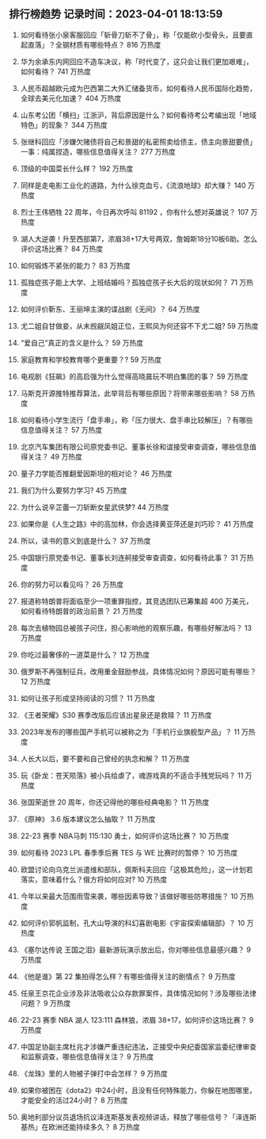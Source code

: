 
## 排行榜趋势 记录时间：2023-04-01 18:13:59
  
  1. 如何看待张小泉客服回应「斩骨刀斩不了骨」，称「仅能砍小型骨头，且要直起直落」？全钢材质有哪些特点？ 816 万热度
    
  2. 华为余承东内网回应不造车决议，称「时代变了，这只会让我们更加艰难」，如何看待？ 741 万热度
    
  3. 人民币超越欧元成为巴西第二大外汇储备货币，如何看待人民币国际化趋势，全球去美元化加速？ 404 万热度
    
  4. 山东考公团「横扫」江浙沪，背后原因是什么？如何看待考公考编出现「地域特色」的现象？ 344 万热度
    
  5. 张继科回应「涉嫌欠赌债将自己和景甜的私密照卖给债主，债主向景甜要债」一事：纯属捏造，哪些信息值得关注？ 277 万热度
    
  6. 顶级的中国菜长什么样？ 192 万热度
    
  7. 同样是走电影工业化的道路，为什么徐克血亏，《流浪地球》却大赚？ 140 万热度
    
  8. 烈士王伟牺牲 22 周年，今日再次呼叫 81192 ，你有什么想对英雄说？ 107 万热度
    
  9. 湖人大逆袭！升至西部第7，浓眉38+17大号两双，詹姆斯18分10板6助。怎么评价这场比赛？ 84 万热度
    
  10. 如何锻炼不紧张的能力？ 83 万热度
    
  11. 孤独症孩子能上大学、上班结婚吗？孤独症孩子长大后的现状如何？ 71 万热度
    
  12. 如何评价靳东、王丽坤主演的谍战剧《无间》？ 64 万热度
    
  13. 尤二姐自甘做妾，从未觊觎凤姐正位，王熙凤为何还容不下尤二姐? 59 万热度
    
  14. “爱自己”真正的含义是什么？ 59 万热度
    
  15. 家庭教育和学校教育哪个更重要？? 59 万热度
    
  16. 电视剧《狂飙》的高启强为什么觉得高晓晨玩不明白集团的事？ 59 万热度
    
  17. 马斯克开源推特推荐算法，此举背后有哪些原因？将带来哪些影响？ 58 万热度
    
  18. 如何看待小学生流行「盘手串」，称「压力很大、盘手串比较解压」？有哪些信息值得关注？ 57 万热度
    
  19. 北京汽车集团有限公司原党委书记、董事长徐和谊接受审查调查，哪些信息值得关注？ 49 万热度
    
  20. 量子力学能否推翻爱因斯坦的相对论？ 46 万热度
    
  21. 我们为什么要努力学习? 45 万热度
    
  22. 为什么说辛芷蕾一刀斩断女星武侠梦? 44 万热度
    
  23. 如果你是《人生之路》中的高加林，你会选择黄亚萍还是刘巧珍？ 41 万热度
    
  24. 所以，读书的意义到底是什么？ 37 万热度
    
  25. 中国银行原党委书记、董事长刘连舸接受审查调查，如何看待此事？ 31 万热度
    
  26. 你的努力可以看见吗？ 26 万热度
    
  27. 报道称特朗普将面临至少一项重罪指控，其竞选团队已筹集超 400 万美元，如何看待特朗普的政治前景？ 21 万热度
    
  28. 每次去植物园总被孩子问住，担心影响他的观察乐趣，有哪些好解法吗？ 13 万热度
    
  29. 你吃过最奢侈的一道菜是什么？ 12 万热度
    
  30. 俄罗斯不再强制征兵，改用重金鼓励参战，具体情况如何？原因可能有哪些？ 12 万热度
    
  31. 如何让孩子形成坚持阅读的习惯？ 11 万热度
    
  32. 《王者荣耀》S30 赛季改版后应该出星泉还是救赎？ 11 万热度
    
  33. 2023年发布的哪些国产手机可以被称之为「手机行业旗舰型产品」？ 11 万热度
    
  34. 人长大以后，要不要和自己曾经的执念和解？ 11 万热度
    
  35. 玩《卧龙：苍天陨落》被小兵给虐了，魂游戏真的不适合手残党玩吗？ 11 万热度
    
  36. 张国荣逝世 20 周年，你还记得他的哪些经典电影？ 11 万热度
    
  37. 《原神》 3.6 版本建议怎么抽取？ 11 万热度
    
  38. 22-23 赛季 NBA马刺 115:130 勇士，如何评价这场比赛？ 10 万热度
    
  39. 如何看待 2023 LPL 春季季后赛 TES 与 WE 比赛时的暂停？ 10 万热度
    
  40. 欧盟讨论向乌克兰派遣维和部队，佩斯科夫回应「这极其危险」，这一计划若落实，意味着什么？俄方将如何应对? 10 万热度
    
  41. 今年以来最大范围雨雪来袭，哪些因素导致？该做好哪些防寒措施？ 10 万热度
    
  42. 如何评价郭帆监制，孔大山导演的科幻喜剧电影《宇宙探索编辑部》？ 10 万热度
    
  43. 《塞尔达传说 王国之泪》最新游玩演示放出后，你对哪些信息最感兴趣？ 9 万热度
    
  44. 《他是谁》第 22 集拍得怎么样？有哪些值得关注的剧情点？ 9 万热度
    
  45. 任泉王京花企业涉及非法吸收公众存款罪案件，具体情况如何？涉及哪些法律问题？ 9 万热度
    
  46. 22-23 赛季 NBA 湖人 123:111 森林狼，浓眉 38+17，如何评价这场比赛？ 9 万热度
    
  47. 中国足协副主席杜兆才涉嫌严重违纪违法，正接受中央纪委国家监委纪律审查和监察调查，哪些信息值得关注？ 9 万热度
    
  48. 《龙珠》里的人物被子弹打中会怎样？ 9 万热度
    
  49. 如果你被困在《dota2》中24小时，且没有任何特殊能力，你躲在地图哪里，才能安全的活过24小时？ 8 万热度
    
  50. 奥地利部分议员退场抗议泽连斯基发表视频讲话，释放了哪些信号？「泽连斯基热」在欧洲还能持续多久？ 8 万热度
    